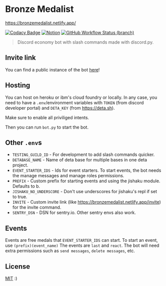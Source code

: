 # Bronze Medalist

<https://bronzemedalist.netlify.app/>

[![Codacy Badge](https://img.shields.io/codacy/grade/fa948ef2806a4d379f7079a4ce9e938b?style=for-the-badge)](https://www.codacy.com/gh/RealCyGuy/Bronze-Medalist/dashboard)
[![Notion](https://img.shields.io/badge/Notion-:\)-cd7f32?style=for-the-badge&logo=notion)](https://www.notion.so/3bbde558b1dd4a0e8f708b8a91efde01?v=977cb57992614180b0538865a679b8d0)
[![GitHub Workflow Status (branch)](https://img.shields.io/github/workflow/status/realcyguy/bronze-medalist/Deploy%20to%20IBM%20Cloud%20Foundry/prod?style=for-the-badge)](https://github.com/RealCyGuy/Bronze-Medalist/actions/workflows/deploy.yml)

> Discord economy bot with slash commands made with discord.py.

## Invite link

You can find a public instance of the
bot [here](https://discord.com/api/oauth2/authorize?client_id=820018018490646538&permissions=2048&scope=applications.commands%20bot)!

## Hosting

You can host on heroku or ibm's cloud foundry or locally. In any case, you need to have a `.env`/environment variables with `TOKEN` (from discord developer portal)
and `DETA_KEY` (from <https://deta.sh>).

Make sure to enable all priviliged intents.

Then you can run `bot.py` to start the bot.

## Other `.env`s

- `TESTING_GUILD_ID` - For development to add slash commands quicker.
- `DETABASE_NAME` - Name of deta base for multiple bases in one deta project.
- `EVENT_STARTER_IDS` - Ids for event starters. To start events, the bot needs the manage messages and manage roles
  permissions.
- `PREFIX` - Custom prefix for starting events and using the jishaku module. Defaults to b.
- `JISHAKU_NO_UNDERSCORE` - Don't use underscores for jishaku's repl if set to true.
- `INVITE` - Custom invite link (like <https://bronzemedalist.netlify.app/invite>) for the invite command.
- `SENTRY_DSN` - DSN for sentry.io. Other sentry envs also work.

## Events

Events are free medals that `EVENT_STARTER_IDS` can start. To start an event, use `(prefix)(event_name)` The events
are `last` and `react`. The bot will need extra permissions such as `send messages`, `delete messages`, etc.

## License

[MIT](https://github.com/RealCyGuy/Bronze-Medalist/blob/main/LICENSE.md) :)
